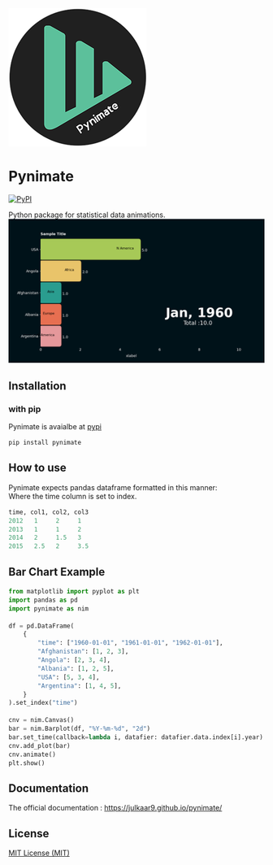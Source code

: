 ![](https://github.com/julkaar9/pynimate/blob/gh-pages/assets/pynimate_logo2.png)

# Pynimate

[![PyPI](https://img.shields.io/pypi/v/pynimate?color=orange)](https://pypi.org/project/pynimate/) 

Python package for statistical data animations.
![](https://github.com/julkaar9/pynimate/blob/gh-pages/assets/example3.gif)

## Installation
### with pip
Pynimate is avaialbe at [pypi](https://pypi.org/project/pynimate/)
``` sh
pip install pynimate
```

## How to use
Pynimate expects pandas dataframe formatted in this manner:  
Where the time column is set to index.
```python
time, col1, col2, col3
2012   1     2     1
2013   1     1     2
2014   2     1.5   3
2015   2.5   2     3.5
```
## Bar Chart Example
```python
from matplotlib import pyplot as plt
import pandas as pd
import pynimate as nim

df = pd.DataFrame(
    {
        "time": ["1960-01-01", "1961-01-01", "1962-01-01"],
        "Afghanistan": [1, 2, 3],
        "Angola": [2, 3, 4],
        "Albania": [1, 2, 5],
        "USA": [5, 3, 4],
        "Argentina": [1, 4, 5],
    }
).set_index("time")

cnv = nim.Canvas()
bar = nim.Barplot(df, "%Y-%m-%d", "2d")
bar.set_time(callback=lambda i, datafier: datafier.data.index[i].year)
cnv.add_plot(bar)
cnv.animate()
plt.show()
``` 
## Documentation
The official documentation : https://julkaar9.github.io/pynimate/

## License
[MIT License (MIT)](LICENSE)